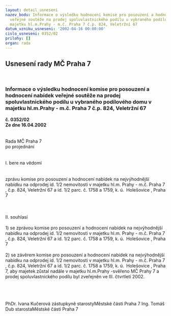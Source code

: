 ```yaml
---
layout: detail_usneseni
nazev_bodu: Informace o výsledku hodnocení komise pro posouzení a hodnocení nabídek
  veřejné soutěže na prodej spoluvlastnického podílu u vybraného podílového domu v
  majetku hl.m.Prahy - m.č. Praha 7 č.p. 824, Veletržní 67
datum_vzniku_usneseni: '2002-04-16 00:00:00'
cislo_usneseni: 0352/02
prilohy: []
organ: rada
---
```

<div id="ucUsn_pList" class="usn">
	<span><h2>Usnesení rady MČ Praha 7 </h2>
<br></span><div class="standBody">
<span><h3>Informace o výsledku hodnocení komise pro posouzení a hodnocení nabídek veřejné soutěže na prodej spoluvlastnického podílu u vybraného podílového domu v majetku hl.m.Prahy - m.č. Praha 7 č.p. 824, Veletržní 67</h3></span><div class="center">
		<strong>č. 0352/02</strong><br>
	</div>
<div class="center">
		<strong>Ze dne 16.04.2002</strong><br><br>
	</div>
<br>Rada MČ Praha 7<br>po projednání<br><br><br>I.	bere na vědomí<br><br> <br>zprávu komise pro posouzení a hodnocení nabídek na nejvýhodnější nabídku na odprodej id. 1/2 nemovitosti v majetku hl.m. Prahy - m.č. Praha 7 , č.p. 824, Veletržní 67 a id. 1/2 parc. č. 1758 a 1759, k. ú. Holešovice , Praha 7<br><br><br><br>II.  souhlasí <br><br>1) se zprávou komise pro posouzení a hodnocení nabídek na nejvýhodnější nabídku na odprodej id. 1/2 nemovitosti v majetku hl.m. Prahy - m.č. Praha 7 , č.p. 824, Veletržní 67 a id. 1/2 parc. č. 1758 a 1759, k. ú. Holešovice , Praha 7<br><br>2) se závěrem  komise pro posouzení a hodnocení nabídek na nejvýhodnější nabídku na odprodej id. 1/2 nemovitosti v majetku hl.m. Prahy - m.č. Praha 7 , č.p. 824, Veletržní 67 a id. 1/2 parc. č. 1758 a 1759, k. ú. Holešovice , Praha 7, aby majetek  zůstal nadále v majetku hl.m.Prahy -svěřeno MČ Prahy 7 a prodej spoluvlastnického podílu byl zveřejněn ve III. čtvrtletí 2002.<br><br><br> <br>	<br>PhDr. Ivana Kučerová zástupkyně starostyMěstské části Praha 7	Ing. Tomáš Dub starostaMěstské části Praha 7<br>	<br><br>
</div>
</div>